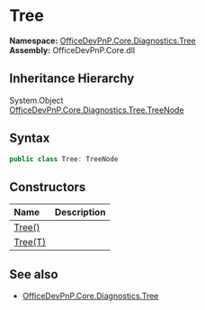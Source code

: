 # Tree
  

**Namespace:** [OfficeDevPnP.Core.Diagnostics.Tree](OfficeDevPnP.Core.Diagnostics.Tree.md)  
**Assembly:** OfficeDevPnP.Core.dll  
## Inheritance Hierarchy
System.Object  
  [OfficeDevPnP.Core.Diagnostics.Tree.TreeNode](OfficeDevPnP.Core.Diagnostics.Tree.TreeNode.md) 
## Syntax
```C#
public class Tree: TreeNode
```
## Constructors
|**Name**|**Description**|
|:-----|:-----|
| [Tree()](OfficeDevPnP.Core.Diagnostics.Tree.Tree.ctor1.md) | 
| [Tree(T)](OfficeDevPnP.Core.Diagnostics.Tree.Tree.ctor2.md) | 
## See also
- [OfficeDevPnP.Core.Diagnostics.Tree](OfficeDevPnP.Core.Diagnostics.Tree.md)
